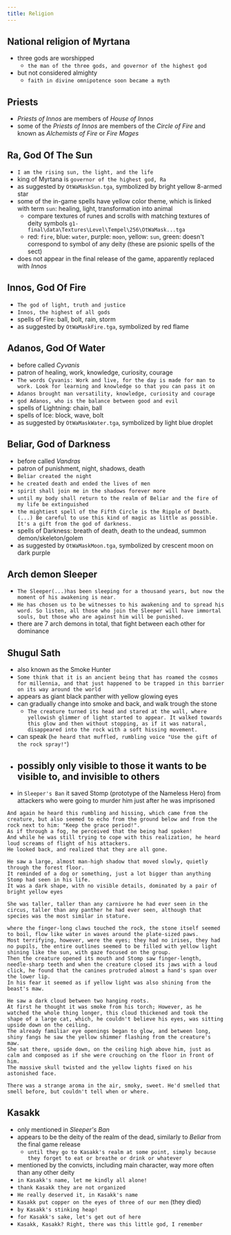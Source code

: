 ```yaml
---
title: Religion
---
```


## National religion of Myrtana
- three gods are worshipped
  - `the man of the three gods, and governor of the highest god`
- but not considered almighty
  - `faith in divine omnipotence soon became a myth`

## Priests
-  _Priests of Innos_ are members of _House of Innos_ 
  - some of the _Priests of Innos_ are members of the _Circle of Fire_ and known as _Alchemists of Fire_ or _Fire Mages_
 
## Ra, God Of The Sun
- `I am the rising sun, the light, and the life`
- king of Myrtana is `governor of the highest god, Ra`
- as suggested by `OtWaMaskSun.tga`, symbolized by bright yellow 8-armed star
- some of the in-game spells have yellow color theme, which is linked with term `sun`: healing, light, transformation into animal
  - compare textures of runes and scrolls with matching textures of deity symbols `g1-final\data\Textures\Level\Tempel\256\OtWaMask...tga`
  - red: `fire`, blue: `water`, purple: `moon`, yellow: `sun`, green: doesn't correspond to symbol of any deity (these are psionic spells of the sect)
- does not appear in the final release of the game, apparently replaced with _Innos_

## Innos, God Of Fire
- `The god of light, truth and justice`
- `Innos, the highest of all gods`
- spells of Fire: ball, bolt, rain, storm
- as suggested by `OtWaMaskFire.tga`, symbolized by red flame

## Adanos, God Of Water
- before called _Cyvanis_
- patron of healing, work, knowledge, curiosity, courage
- `The words Cyvanis: Work and live, for the day is made for man to work. Look for learning and knowledge so that you can pass it on`
- `Adanos brought man versatility, knowledge, curiosity and courage`
- `god Adanos, who is the balance between good and evil`
- spells of Lightning: chain, ball
- spells of Ice: block, wave, bolt
- as suggested by `OtWaMaskWater.tga`, symbolized by light blue droplet

## Beliar, God of Darkness
- before called _Vandras_
- patron of punishment, night, shadows, death
- `Beliar created the night`
- `he created death and ended the lives of men`
- `spirit shall join me in the shadows forever more`
- `until my body shall return to the realm of Beliar and the fire of my life be extinguished`
- `the mightiest spell of the Fifth Circle is the Ripple of Death. (...) Be careful to use this kind of magic as little as possible. It's a gift from the god of darkness.`
- spells of Darkness: breath of death, death to the undead, summon demon/skeleton/golem
- as suggested by `OtWaMaskMoon.tga`, symbolized by crescent moon on dark purple

## Arch demon Sleeper
- `The Sleeper(...)has been sleeping for a thousand years, but now the moment of his awakening is near.`
- `He has chosen us to be witnesses to his awakening and to spread his word. So listen, all those who join the Sleeper will have immortal souls, but those who are against him will be punished.`
- there are 7 arch demons in total, that fight between each other for dominance

## Shugul Sath
- also known as the Smoke Hunter
- `Some think that it is an ancient being that has roamed the cosmos for millennia, and that just happened to be trapped in this barrier on its way around the world`
- appears as giant black panther with yellow glowing eyes
- can gradually change into smoke and back, and walk trough the stone
  - `The creature turned its head and stared at the wall, where yellowish glimmer of light started to appear. It walked towards this glow and then without stopping, as if it was natural, disappeared into the rock with a soft hissing movement.`
- can speak (`he heard that muffled, rumbling voice "Use the gift of the rock spray!"`)
- possibly only visible to those it wants to be visible to, and invisible to others
  - 
- in `Sleeper's Ban` it saved Stomp (prototype of the Nameless Hero) from attackers who were going to murder him just after he was imprisoned
```
And again he heard this rumbling and hissing, which came from the creature, but also seemed to echo from the ground below and from the rock next to him: "Keep the grace period!".
As if through a fog, he perceived that the being had spoken!
And while he was still trying to cope with this realization, he heard loud screams of flight of his attackers.  
He looked back, and realized that they are all gone.
```
```
He saw a large, almost man-high shadow that moved slowly, quietly through the forest floor.
It reminded of a dog or something, just a lot bigger than anything Stomp had seen in his life. 
It was a dark shape, with no visible details, dominated by a pair of bright yellow eyes
```
```
She was taller, taller than any carnivore he had ever seen in the circus, taller than any panther he had ever seen, although that species was the most similar in stature. 
```
```
where the finger-long claws touched the rock, the stone itself seemed to boil, flow like water in waves around the plate-sized paws.
Most terrifying, however, were the eyes; they had no irises, they had no pupils, the entire outlines seemed to be filled with yellow light shining like the sun, with gaze focused on the group.
Then the creature opened its mouth and Stomp saw finger-length, needle-sharp teeth and when the creature closed its jaws with a loud click, he found that the canines protruded almost a hand's span over the lower lip.
In his fear it seemed as if yellow light was also shining from the beast's maw.
```
```
He saw a dark cloud between two hanging roots.
At first he thought it was smoke from his torch; However, as he watched the whole thing longer, this cloud thickened and took the shape of a large cat, which, he couldn't believe his eyes, was sitting upside down on the ceiling.
The already familiar eye openings began to glow, and between long, shiny fangs he saw the yellow shimmer flashing from the creature's maw.
She sat there, upside down, on the ceiling high above him, just as calm and composed as if she were crouching on the floor in front of him.
The massive skull twisted and the yellow lights fixed on his astonished face.
```
```
There was a strange aroma in the air, smoky, sweet. He'd smelled that smell before, but couldn't tell when or where.
```

## Kasakk
- only mentioned in _Sleeper's Ban_
- appears to be the deity of the realm of the dead, similarly to _Beliar_ from the final game release
  - `until they go to Kasakk's realm at some point, simply because they forget to eat or breathe or drink or whatever`
- mentioned by the convicts, including main character, way more often than any other deity
- `in Kasakk's name, let me kindly all alone!`
- `thank Kasakk they are not organized`
- `He really deserved it, in Kasakk's name`
- `Kasakk put copper on the eyes of three of our men` (they died) 
- `by Kasakk's stinking heap!`
- `for Kasakk's sake, let's get out of here`
- `Kasakk, Kasakk? Right, there was this little god, I remember`

